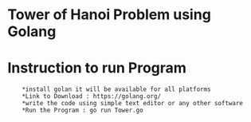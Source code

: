 # Tower of Hanoi Problem using Golang

# Instruction to run Program

        *install golan it will be available for all platforms
        *Link to Download : https://golang.org/
        *write the code using simple text editor or any other software
        *Run the Program : go run Tower.go
